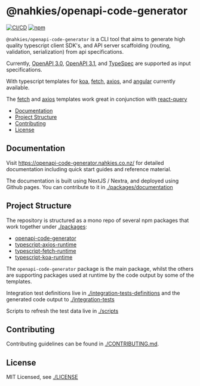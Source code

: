 # @nahkies/openapi-code-generator

[![CI/CD](https://github.com/mnahkies/openapi-code-generator/actions/workflows/ci.yml/badge.svg)](https://github.com/mnahkies/openapi-code-generator/actions?query=branch%3Amain+event%3Apush)
[![npm](https://img.shields.io/npm/v/@nahkies/openapi-code-generator.svg)](https://www.npmjs.com/package/@nahkies/openapi-code-generator)

`@nahkies/openapi-code-generator` is a CLI tool that aims to generate high quality typescript client SDK's,
and API server scaffolding (routing, validation, serialization) from api specifications.

Currently, [OpenAPI 3.0](https://swagger.io/specification/v3), [OpenAPI 3.1](https://swagger.io/specification/),
and [TypeSpec](https://typespec.io/) are supported as input specifications.

With typescript templates for [koa](https://openapi-code-generator.nahkies.co.nz/guides/server-templates/typescript-koa), [fetch](https://openapi-code-generator.nahkies.co.nz/guides/client-templates/typescript-fetch), [axios](https://openapi-code-generator.nahkies.co.nz/guides/client-templates/typescript-axios), and [angular](https://openapi-code-generator.nahkies.co.nz/guides/client-templates/typescript-angular) currently available.

The [fetch](https://openapi-code-generator.nahkies.co.nz/guides/client-templates/typescript-fetch) and [axios](https://openapi-code-generator.nahkies.co.nz/guides/client-templates/typescript-axios) templates work great in conjunction with [react-query](https://tanstack.com/query/latest)

<!-- toc -->

- [Documentation](#documentation)
- [Project Structure](#project-structure)
- [Contributing](#contributing)
- [License](#license)

<!-- tocstop -->

## Documentation

Visit https://openapi-code-generator.nahkies.co.nz/ for detailed documentation including
quick start guides and reference material.

The documentation is built using NextJS / Nextra, and deployed using Github pages.
You can contribute to it in [./packages/documentation](./packages/documentation)

## Project Structure

The repository is structured as a mono repo of several npm packages that work together under [./packages](./packages):

- [openapi-code-generator](./packages/openapi-code-generator)
- [typescript-axios-runtime](./packages/typescript-axios-runtime)
- [typescript-fetch-runtime](./packages/typescript-fetch-runtime)
- [typescript-koa-runtime](./packages/typescript-koa-runtime)

The `openapi-code-generator` package is the main package, whilst the others are supporting packages used at runtime by
the code output by some of the templates.

Integration test definitions live in [./integration-tests-definitions](./integration-tests-definitions) and the generated
code output to [./integration-tests](./integration-tests)

Scripts to refresh the test data live in [./scripts](./scripts)

## Contributing

Contributing guidelines can be found in [./CONTRIBUTING.md](./CONTRIBUTING.md).

## License

MIT Licensed, see [./LICENSE](./LICENSE)

